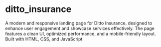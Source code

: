 # ditto_insurance
A modern and responsive landing page for Ditto Insurance, designed to enhance user engagement and showcase services effectively. The page features a clean UI, optimized performance, and a mobile-friendly layout. Built with HTML, CSS, and JavaScript
